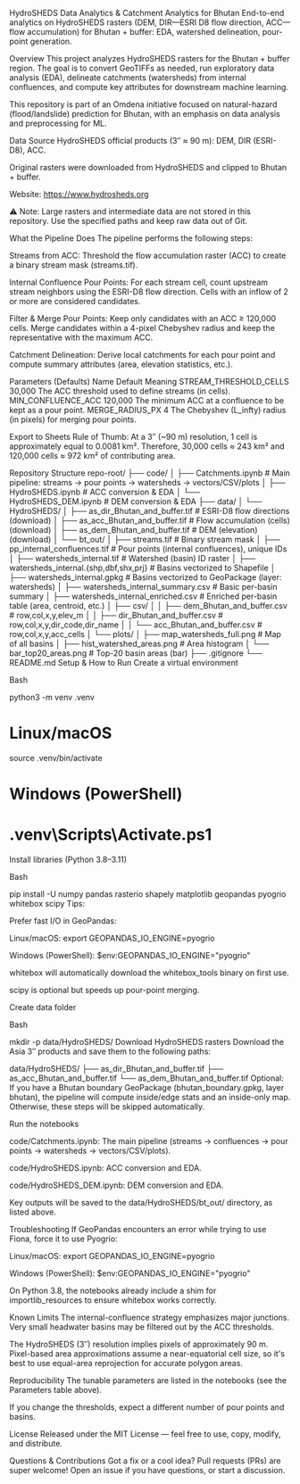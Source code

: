 HydroSHEDS Data Analytics & Catchment Analytics for Bhutan
End-to-end analytics on HydroSHEDS rasters (DEM, DIR—ESRI D8 flow direction, ACC—flow accumulation) for Bhutan + buffer: EDA, watershed delineation, pour-point generation.

Overview
This project analyzes HydroSHEDS rasters for the Bhutan + buffer region. The goal is to convert GeoTIFFs as needed, run exploratory data analysis (EDA), delineate catchments (watersheds) from internal confluences, and compute key attributes for downstream machine learning.

This repository is part of an Omdena initiative focused on natural-hazard (flood/landslide) prediction for Bhutan, with an emphasis on data analysis and preprocessing for ML.

Data Source
HydroSHEDS official products (3″ ≈ 90 m): DEM, DIR (ESRI-D8), ACC.

Original rasters were downloaded from HydroSHEDS and clipped to Bhutan + buffer.

Website: https://www.hydrosheds.org

⚠️ Note: Large rasters and intermediate data are not stored in this repository. Use the specified paths and keep raw data out of Git.

What the Pipeline Does
The pipeline performs the following steps:

Streams from ACC: Threshold the flow accumulation raster (ACC) to create a binary stream mask (streams.tif).

Internal Confluence Pour Points: For each stream cell, count upstream stream neighbors using the ESRI-D8 flow direction. Cells with an inflow of 2 or more are considered candidates.

Filter & Merge Pour Points: Keep only candidates with an ACC ≥ 120,000 cells. Merge candidates within a 4-pixel Chebyshev radius and keep the representative with the maximum ACC.

Catchment Delineation: Derive local catchments for each pour point and compute summary attributes (area, elevation statistics, etc.).

Parameters (Defaults)
Name	Default	Meaning
STREAM_THRESHOLD_CELLS	30,000	The ACC threshold used to define streams (in cells).
MIN_CONFLUENCE_ACC	120,000	The minimum ACC at a confluence to be kept as a pour point.
MERGE_RADIUS_PX	4	The Chebyshev (L_infty) radius (in pixels) for merging pour points.

Export to Sheets
Rule of Thumb: At a 3″ (~90 m) resolution, 1 cell is approximately equal to 0.0081 km². Therefore, 30,000 cells ≈ 243 km² and 120,000 cells ≈ 972 km² of contributing area.

Repository Structure
repo-root/
├── code/
│   ├── Catchments.ipynb                 # Main pipeline: streams -> pour points -> watersheds -> vectors/CSV/plots
│   ├── HydroSHEDS.ipynb                 # ACC conversion & EDA
│   └── HydroSHEDS_DEM.ipynb             # DEM conversion & EDA
├── data/
│   └── HydroSHEDS/
│       ├── as_dir_Bhutan_and_buffer.tif   # ESRI-D8 flow directions (download)
│       ├── as_acc_Bhutan_and_buffer.tif   # Flow accumulation (cells) (download)
│       ├── as_dem_Bhutan_and_buffer.tif   # DEM (elevation) (download)
│       └── bt_out/
│           ├── streams.tif                       # Binary stream mask
│           ├── pp_internal_confluences.tif       # Pour points (internal confluences), unique IDs
│           ├── watersheds_internal.tif           # Watershed (basin) ID raster
│           ├── watersheds_internal.{shp,dbf,shx,prj} # Basins vectorized to Shapefile
│           ├── watersheds_internal.gpkg          # Basins vectorized to GeoPackage (layer: watersheds)
│           ├── watersheds_internal_summary.csv   # Basic per-basin summary
│           ├── watersheds_internal_enriched.csv  # Enriched per-basin table (area, centroid, etc.)
│           ├── csv/
│           │   ├── dem_Bhutan_and_buffer.csv     # row,col,x,y,elev_m
│           │   ├── dir_Bhutan_and_buffer.csv     # row,col,x,y,dir_code,dir_name
│           │   └── acc_Bhutan_and_buffer.csv     # row,col,x,y,acc_cells
│           └── plots/
│               ├── map_watersheds_full.png       # Map of all basins
│               ├── hist_watershed_areas.png      # Area histogram
│               └── bar_top20_areas.png           # Top-20 basin areas (bar)
├── .gitignore
└── README.md
Setup & How to Run
Create a virtual environment

Bash

python3 -m venv .venv
# Linux/macOS
source .venv/bin/activate
# Windows (PowerShell)
# .venv\Scripts\Activate.ps1
Install libraries (Python 3.8–3.11)

Bash

pip install -U numpy pandas rasterio shapely matplotlib geopandas pyogrio whitebox scipy
Tips:

Prefer fast I/O in GeoPandas:

Linux/macOS: export GEOPANDAS_IO_ENGINE=pyogrio

Windows (PowerShell): $env:GEOPANDAS_IO_ENGINE="pyogrio"

whitebox will automatically download the whitebox_tools binary on first use.

scipy is optional but speeds up pour-point merging.

Create data folder

Bash

mkdir -p data/HydroSHEDS/
Download HydroSHEDS rasters
Download the Asia 3″ products and save them to the following paths:

data/HydroSHEDS/
├── as_dir_Bhutan_and_buffer.tif
├── as_acc_Bhutan_and_buffer.tif
└── as_dem_Bhutan_and_buffer.tif
Optional: If you have a Bhutan boundary GeoPackage (bhutan_boundary.gpkg, layer bhutan), the pipeline will compute inside/edge stats and an inside-only map. Otherwise, these steps will be skipped automatically.

Run the notebooks

code/Catchments.ipynb: The main pipeline (streams → confluences → pour points → watersheds → vectors/CSV/plots).

code/HydroSHEDS.ipynb: ACC conversion and EDA.

code/HydroSHEDS_DEM.ipynb: DEM conversion and EDA.

Key outputs will be saved to the data/HydroSHEDS/bt_out/ directory, as listed above.

Troubleshooting
If GeoPandas encounters an error while trying to use Fiona, force it to use Pyogrio:

Linux/macOS: export GEOPANDAS_IO_ENGINE=pyogrio

Windows (PowerShell): $env:GEOPANDAS_IO_ENGINE="pyogrio"

On Python 3.8, the notebooks already include a shim for importlib_resources to ensure whitebox works correctly.

Known Limits
The internal-confluence strategy emphasizes major junctions. Very small headwater basins may be filtered out by the ACC thresholds.

The HydroSHEDS (3″) resolution implies pixels of approximately 90 m. Pixel-based area approximations assume a near-equatorial cell size, so it's best to use equal-area reprojection for accurate polygon areas.

Reproducibility
The tunable parameters are listed in the notebooks (see the Parameters table above).

If you change the thresholds, expect a different number of pour points and basins.

License
Released under the MIT License — feel free to use, copy, modify, and distribute.

Questions & Contributions
Got a fix or a cool idea? Pull requests (PRs) are super welcome! Open an issue if you have questions, or start a discussion.